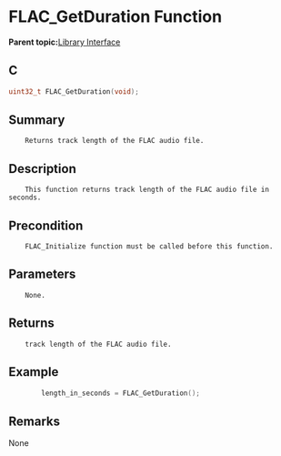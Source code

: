 # FLAC\_GetDuration Function

**Parent topic:**[Library Interface](GUID-A358CF75-0F77-44EC-95C9-91C543882BA8.md)

## C

```c
uint32_t FLAC_GetDuration(void);

```

## Summary

```
    Returns track length of the FLAC audio file.
```

## Description

```
    This function returns track length of the FLAC audio file in seconds.
```

## Precondition

```
    FLAC_Initialize function must be called before this function.
```

## Parameters

```
    None.
```

## Returns

```
    track length of the FLAC audio file.
```

## Example

```c
        length_in_seconds = FLAC_GetDuration();
```

## Remarks

None

